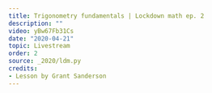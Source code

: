```yaml
---
title: Trigonometry fundamentals | Lockdown math ep. 2
description: ""
video: yBw67Fb31Cs
date: "2020-04-21"
topic: Livestream
order: 2
source: _2020/ldm.py
credits:
- Lesson by Grant Sanderson
---
```

